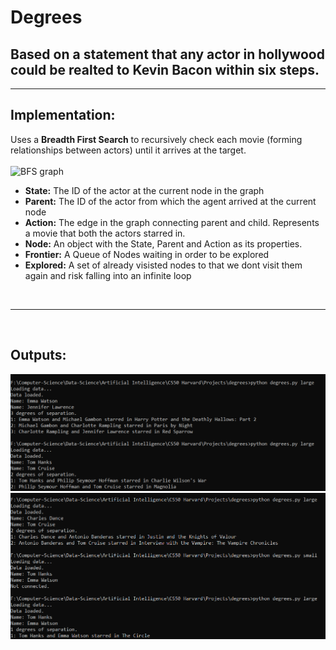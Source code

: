 # Degrees

## Based on a statement that any actor in hollywood could be realted to Kevin Bacon within six steps.

<hr>

## Implementation:

Uses a <b>Breadth First Search</b> to recursively check each movie (forming relationships between actors) until it arrives at the target.
<br><br>
![BFS graph](https://he-s3.s3.amazonaws.com/media/uploads/fdec3c2.jpg)


<ul>
<li> <b>State:</b> The ID of the actor at the current node in the graph</li>
<li> <b>Parent:</b> The ID of the actor from which the agent arrived at the current node</li>
<li><b>Action:</b> The edge in the graph connecting parent and child. Represents a movie that both the actors starred in.</li>
<li><b>Node:</b> An object with the State, Parent and Action as its properties.</li>
<li><b>Frontier:</b> A Queue of Nodes waiting in order to be explored</li>
<li><b>Explored:</b> A set of already visisted nodes to that we dont visit them again and risk falling into an infinite loop</li>
</ul>

<br><hr>
<br>

## Outputs:
![Op1](Output1.png)
![Op2](Output2.png)
